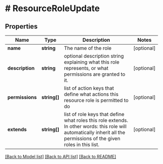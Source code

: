 # # ResourceRoleUpdate

## Properties

Name | Type | Description | Notes
------------ | ------------- | ------------- | -------------
**name** | **string** | The name of the role | [optional]
**description** | **string** | optional description string explaining what this role represents, or what permissions are granted to it. | [optional]
**permissions** | **string[]** | list of action keys that define what actions this resource role is permitted to do | [optional]
**extends** | **string[]** | list of role keys that define what roles this role extends. In other words: this role will automatically inherit all the permissions of the given roles in this list. | [optional]

[[Back to Model list]](../../README.md#models) [[Back to API list]](../../README.md#endpoints) [[Back to README]](../../README.md)
